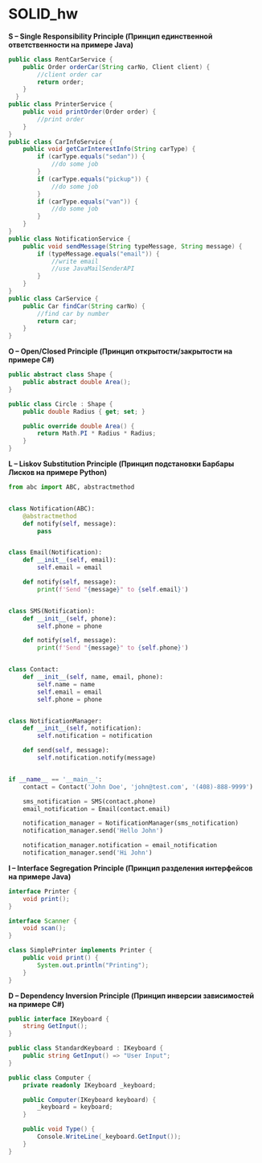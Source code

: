 # SOLID_hw
**S – Single Responsibility Principle (Принцип единственной ответственности на примере Java)**



```java
public class RentCarService {
    public Order orderCar(String carNo, Client client) {
        //client order car
        return order;
    }
  }
public class PrinterService {
    public void printOrder(Order order) {
        //print order
    }
}
public class CarInfoService {
    public void getCarInterestInfo(String carType) {
        if (carType.equals("sedan")) {
            //do some job
        }
        if (carType.equals("pickup")) {
            //do some job
        }
        if (carType.equals("van")) {
            //do some job
        }
    }
}
public class NotificationService {
    public void sendMessage(String typeMessage, String message) {
        if (typeMessage.equals("email")) {
            //write email
            //use JavaMailSenderAPI
        }
    }
}
public class CarService {
    public Car findCar(String carNo) {
        //find car by number
        return car;
    }
}
```


**O – Open/Closed Principle (Принцип открытости/закрытости на примере C#)**


```C#
public abstract class Shape {
    public abstract double Area();
}

public class Circle : Shape {
    public double Radius { get; set; }

    public override double Area() {
        return Math.PI * Radius * Radius;
    }
}
```

**L – Liskov Substitution Principle (Принцип подстановки Барбары Лисков на примере Python)**


```Python
from abc import ABC, abstractmethod


class Notification(ABC):
    @abstractmethod
    def notify(self, message):
        pass


class Email(Notification):
    def __init__(self, email):
        self.email = email

    def notify(self, message):
        print(f'Send "{message}" to {self.email}')


class SMS(Notification):
    def __init__(self, phone):
        self.phone = phone

    def notify(self, message):
        print(f'Send "{message}" to {self.phone}')


class Contact:
    def __init__(self, name, email, phone):
        self.name = name
        self.email = email
        self.phone = phone


class NotificationManager:
    def __init__(self, notification):
        self.notification = notification

    def send(self, message):
        self.notification.notify(message)


if __name__ == '__main__':
    contact = Contact('John Doe', 'john@test.com', '(408)-888-9999')

    sms_notification = SMS(contact.phone)
    email_notification = Email(contact.email)

    notification_manager = NotificationManager(sms_notification)
    notification_manager.send('Hello John')

    notification_manager.notification = email_notification
    notification_manager.send('Hi John')
```

**I – Interface Segregation Principle (Принцип разделения интерфейсов на примере Java)**


```java
interface Printer {
    void print();
}

interface Scanner {
    void scan();
}

class SimplePrinter implements Printer {
    public void print() {
        System.out.println("Printing");
    }
}
```

**D – Dependency Inversion Principle (Принцип инверсии зависимостей на примере C#)**


```C#
public interface IKeyboard {
    string GetInput();
}

public class StandardKeyboard : IKeyboard {
    public string GetInput() => "User Input";
}

public class Computer {
    private readonly IKeyboard _keyboard;

    public Computer(IKeyboard keyboard) {
        _keyboard = keyboard;
    }

    public void Type() {
        Console.WriteLine(_keyboard.GetInput());
    }
}
```
